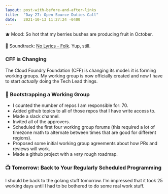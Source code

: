 ```yaml
---
layout: post-with-before-and-after-links
title:  "Day 27: Open Source Duties Call"
date:   2021-10-13 11:27:24 -0400
---
```


🫐  Mood: So hot that my berries bushes are producing fruit in October.

🎵 Soundtrack: [No Lyrics - Folk](https://open.spotify.com/playlist/5ZQvfXRFbTbxJco75ve3NV). Yup, still.

### CFF is Changing

The Cloud Foundry Foundation (CFF) is changing its model: it is forming working
groups. My working group is now officially created and now I have to start
_actually_ doing the Tech Lead things.

### 🥾 Bootstrapping a Working Group

* I counted the number of repos I am responsible for: 70.
* Added github topics to all of those repos that I have write access to.
* Made a slack channel.
* Invited all of the approvers.
* Scheduled the first four working group forums (this required a lot of timezone
  math to alternate between times that are good for different regions).
* Proposed some initial working group agreements about how PRs and reviews will
  work.
* Made a github project with a _very_ rough roadmap.

### 📺 Tomorrow: Back to Your Regularly Scheduled Programming
I should be back to the golang stuff tomorrow. I'm impressed that it took 25
working days until I had to be bothered to do some real work stuff.
